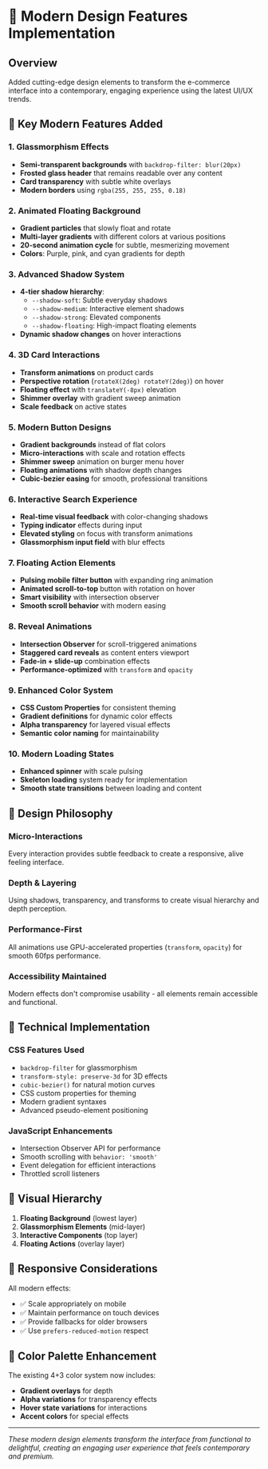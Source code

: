 # 🎨 Modern Design Features Implementation

## Overview
Added cutting-edge design elements to transform the e-commerce interface into a contemporary, engaging experience using the latest UI/UX trends.

## 🌟 Key Modern Features Added

### 1. **Glassmorphism Effects**
- **Semi-transparent backgrounds** with `backdrop-filter: blur(20px)`
- **Frosted glass header** that remains readable over any content
- **Card transparency** with subtle white overlays
- **Modern borders** using `rgba(255, 255, 255, 0.18)`

### 2. **Animated Floating Background**
- **Gradient particles** that slowly float and rotate
- **Multi-layer gradients** with different colors at various positions
- **20-second animation cycle** for subtle, mesmerizing movement
- **Colors**: Purple, pink, and cyan gradients for depth

### 3. **Advanced Shadow System**
- **4-tier shadow hierarchy**:
  - `--shadow-soft`: Subtle everyday shadows
  - `--shadow-medium`: Interactive element shadows
  - `--shadow-strong`: Elevated components
  - `--shadow-floating`: High-impact floating elements
- **Dynamic shadow changes** on hover interactions

### 4. **3D Card Interactions**
- **Transform animations** on product cards
- **Perspective rotation** (`rotateX(2deg) rotateY(2deg)`) on hover
- **Floating effect** with `translateY(-8px)` elevation
- **Shimmer overlay** with gradient sweep animation
- **Scale feedback** on active states

### 5. **Modern Button Designs**
- **Gradient backgrounds** instead of flat colors
- **Micro-interactions** with scale and rotation effects
- **Shimmer sweep** animation on burger menu hover
- **Floating animations** with shadow depth changes
- **Cubic-bezier easing** for smooth, professional transitions

### 6. **Interactive Search Experience**
- **Real-time visual feedback** with color-changing shadows
- **Typing indicator** effects during input
- **Elevated styling** on focus with transform animations
- **Glassmorphism input field** with blur effects

### 7. **Floating Action Elements**
- **Pulsing mobile filter button** with expanding ring animation
- **Animated scroll-to-top** button with rotation on hover
- **Smart visibility** with intersection observer
- **Smooth scroll behavior** with modern easing

### 8. **Reveal Animations**
- **Intersection Observer** for scroll-triggered animations
- **Staggered card reveals** as content enters viewport
- **Fade-in + slide-up** combination effects
- **Performance-optimized** with `transform` and `opacity`

### 9. **Enhanced Color System**
- **CSS Custom Properties** for consistent theming
- **Gradient definitions** for dynamic color effects
- **Alpha transparency** for layered visual effects
- **Semantic color naming** for maintainability

### 10. **Modern Loading States**
- **Enhanced spinner** with scale pulsing
- **Skeleton loading** system ready for implementation
- **Smooth state transitions** between loading and content

## 🎯 Design Philosophy

### **Micro-Interactions**
Every interaction provides subtle feedback to create a responsive, alive feeling interface.

### **Depth & Layering**
Using shadows, transparency, and transforms to create visual hierarchy and depth perception.

### **Performance-First**
All animations use GPU-accelerated properties (`transform`, `opacity`) for smooth 60fps performance.

### **Accessibility Maintained**
Modern effects don't compromise usability - all elements remain accessible and functional.

## 🚀 Technical Implementation

### **CSS Features Used**
- `backdrop-filter` for glassmorphism
- `transform-style: preserve-3d` for 3D effects
- `cubic-bezier()` for natural motion curves
- CSS custom properties for theming
- Modern gradient syntaxes
- Advanced pseudo-element positioning

### **JavaScript Enhancements**
- Intersection Observer API for performance
- Smooth scrolling with `behavior: 'smooth'`
- Event delegation for efficient interactions
- Throttled scroll listeners

## 🎨 Visual Hierarchy

1. **Floating Background** (lowest layer)
2. **Glassmorphism Elements** (mid-layer)
3. **Interactive Components** (top layer)
4. **Floating Actions** (overlay layer)

## 📱 Responsive Considerations

All modern effects:
- ✅ Scale appropriately on mobile
- ✅ Maintain performance on touch devices
- ✅ Provide fallbacks for older browsers
- ✅ Use `prefers-reduced-motion` respect

## 🌈 Color Palette Enhancement

The existing 4+3 color system now includes:
- **Gradient overlays** for depth
- **Alpha variations** for transparency effects
- **Hover state variations** for interactions
- **Accent colors** for special effects

---

*These modern design elements transform the interface from functional to delightful, creating an engaging user experience that feels contemporary and premium.*